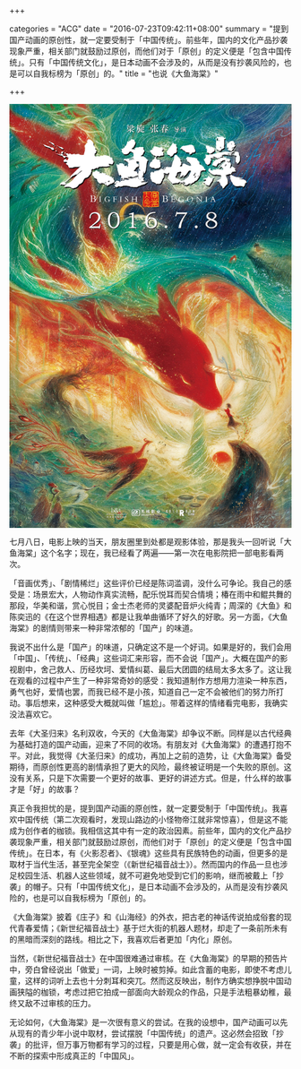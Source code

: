 +++

categories = "ACG"
date = "2016-07-23T09:42:11+08:00"
summary = "提到国产动画的原创性，就一定要受制于「中国传统」。前些年，国内的文化产品抄袭现象严重，相关部门就鼓励过原创，而他们对于「原创」的定义便是「包含中国传统」。只有「中国传统文化」，是日本动画不会涉及的，从而是没有抄袭风险的，也是可以自我标榜为「原创」的。"
title = "也说《大鱼海棠》"

+++

<img align="center" class="img-responsive" src="/images/post/bigfish-begonia.jpg" alt="《大鱼海棠》海报">

七月八日，电影上映的当天，朋友圈里到处都是观影体验，那是我头一回听说「大鱼海棠」这个名字；现在，我已经看了两遍——第一次在电影院把一部电影看两次。

「音画优秀」、「剧情稀烂」这些评价已经是陈词滥调，没什么可争论。我自己的感受是：场景宏大，人物动作真实流畅，配乐悦耳而契合情境；椿在雨中和鲲共舞的那段，华美和谐，赏心悦目；金士杰老师的灵婆配音炉火纯青；周深的《大鱼》和陈奕迅的《在这个世界相遇》都是让我单曲循环了好久的好歌。另一方面，《大鱼海棠》的剧情则带来一种非常浓郁的「国产」的味道。

我说不出什么是「国产」的味道，只确定这不是一个好词。如果是好的，我们会用「中国」、「传统」、「经典」这些词汇来形容，而不会说「国产」。大概在国产的影视剧中，舍己救人、历经坎坷、爱情纠葛、最后大团圆的结局太多太多了。这让我在观看的过程中产生了一种非常奇妙的感受：我知道制作方想用力渲染一种东西，勇气也好，爱情也罢，而我已经不是小孩，知道自己一定不会被他们的努力所打动。事后想来，这种感受大概就叫做「尴尬」。带着这样的情绪看完电影，我确实没法喜欢它。

去年《大圣归来》名利双收，今天的《大鱼海棠》却争议不断。同样是以古代经典为基础打造的国产动画，迎来了不同的收场。有朋友对《大鱼海棠》的遭遇打抱不平。对此，我觉得《大圣归来》的成功，再加上之前的造势，让《大鱼海棠》备受期待，而原创性更高的剧情承担了更大的风险，最终被证明是一个失败的原创。这没有关系，只是下次需要一个更好的故事、更好的讲述方式。但是，什么样的故事才是「好」的故事？

真正令我担忧的是，提到国产动画的原创性，就一定要受制于「中国传统」。我喜欢中国传统（第二次观看时，发现山路边的小怪物帝江就非常惊喜），但是这不能成为创作者的枷锁。我相信这其中有一定的政治因素。前些年，国内的文化产品抄袭现象严重，相关部门就鼓励过原创，而他们对于「原创」的定义便是「包含中国传统」。在日本，有《火影忍者》、《银魂》这些具有民族特色的动画，但更多的是取材于当代生活，甚至完全架空（《新世纪福音战士》）。然而国内的作品一旦也涉足校园生活、机器人这些领域，就不可避免地受到它们的影响，继而被戴上「抄袭」的帽子。只有「中国传统文化」，是日本动画不会涉及的，从而是没有抄袭风险的，也是可以自我标榜为「原创」的。

《大鱼海棠》披着《庄子》和《山海经》的外衣，把古老的神话传说拍成俗套的现代青春爱情；《新世纪福音战士》基于烂大街的机器人题材，却走了一条前所未有的黑暗而深刻的路线。相比之下，我喜欢后者更加「内化」原创。

当然，《新世纪福音战士》在中国很难通过审核。在《大鱼海棠》的早期的预告片中，旁白曾经说出「做爱」一词，上映时被剪掉。如此含蓄的电影，即使不考虑儿童，这样的词听上去也十分刺耳和突兀。然而这反映出，制作方确实想挣脱中国动画狭隘的枷锁，考虑过把它拍成一部面向大龄观众的作品，只是手法粗暴幼稚，最终又敌不过审核的压力。

无论如何，《大鱼海棠》是一次很有意义的尝试。在我的设想中，国产动画可以先从现有的青少年小说中取材，尝试摆脱「中国传统」的遗产。这必然会招致「抄袭」的批评，但万事万物都有学习的过程，只要是用心做，就一定会有收获，并在不断的探索中形成真正的「中国风」。
